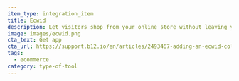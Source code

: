 ```yaml
---
item_type: integration_item
title: Ecwid
description: Let visitors shop from your online store without leaving your website
image: images/ecwid.png
cta_text: Get app
cta_url: https://support.b12.io/en/articles/2493467-adding-an-ecwid-collection-to-your-website
tags:
  - ecommerce
category: type-of-tool
---
```

